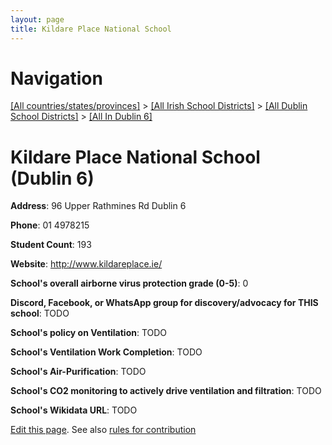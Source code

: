 ```yaml
---
layout: page
title: Kildare Place National School
---
```

# Navigation

[[All countries/states/provinces]](../../../..) > [[All Irish School Districts]](../../..) > [[All Dublin School Districts]](../..) > [[All In Dublin 6]](..)

# Kildare Place National School (Dublin 6)

**Address**: 96 Upper Rathmines Rd Dublin 6

**Phone**: 01 4978215

**Student Count**: 193

**Website**: <http://www.kildareplace.ie/>

**School's overall airborne virus protection grade (0-5)**: 0

**Discord, Facebook, or WhatsApp group for discovery/advocacy for THIS school**: TODO

**School's policy on Ventilation**: TODO

**School's Ventilation Work Completion**: TODO

**School's Air-Purification**: TODO

**School's CO2 monitoring to actively drive ventilation and filtration**: TODO

**School's Wikidata URL**: TODO


[Edit this page](https://github.com/ventilate-schools/Ireland/edit/main/./Dublin_6/Kildare_Place_National_School.md). See also [rules for contribution](../../../contribution-rules/)